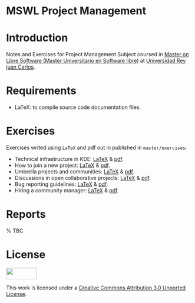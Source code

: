 MSWL  Project Management
=========================

Introduction
=============

Notes and Exercises for Project Management Subject coursed in [Master on Libre Software (Master Universitario en Software libre)](http://master.libresoft.es/) at [Universidad Rey juan Carlos](http://www.urjc.es/).

Requirements
=============

* LaTeX: to compile source code documentation files.

Exercises
==========

Exercises writed using `LaTeX` and pdf out in published in `master/exercises`:

* Technical infrastructure in KDE: [LaTeX](https://github.com/ricardogarfe/mswl-project-management/blob/master/exercises/001-KDE-technical-infrastructure.tex) & [pdf](https://github.com/ricardogarfe/mswl-project-management/raw/master/exercises/001-KDE-technical-infrastructure.pdf).
* How to join a new project: [LaTeX](https://github.com/ricardogarfe/mswl-project-management/blob/master/exercises/002-join-a-new-project.tex) & [pdf](https://github.com/ricardogarfe/mswl-project-management/raw/master/exercises/002-join-a-new-project.pdf).
* Umbrella projects and communities: [LaTeX](https://github.com/ricardogarfe/mswl-project-management/blob/master/exercises/003-open-desktop-goals.tex) & [pdf](https://github.com/ricardogarfe/mswl-project-management/raw/master/exercises/003-open-desktop-goals.pdf). 
* Discussions in open collaborative projects: [LaTeX](https://github.com/ricardogarfe/mswl-project-management/blob/master/exercises/004-notabilia-deleted-wikipedia-discussions.tex) & [pdf](https://github.com/ricardogarfe/mswl-project-management/raw/master/exercises/004-notabilia-deleted-wikipedia-discussions.pdf).
* Bug reporting guidelines: [LaTeX](https://github.com/ricardogarfe/mswl-project-management/blob/master/exercises/005-webkit-bug-reporting-guidelines.tex) & [pdf](https://github.com/ricardogarfe/mswl-project-management/raw/master/exercises/005-webkit-bug-reporting-guidelines.pdf).
* Hiring a community manager: [LaTeX](https://github.com/ricardogarfe/mswl-project-management/blob/master/exercises/006-community-manager.tex) & [pdf](https://github.com/ricardogarfe/mswl-project-management/raw/master/exercises/006-community-manager.pdf).

Reports
========

% TBC

License
========

<a href="http://creativecommons.org/licenses/by/3.0/" rel="Creative Commons Attribution 3.0">
<img src="https://github.com/ricardogarfe/mswl-project-management/raw/master/images/by.png" height="31px" width="83px" />
</a>

This work is licensed under a [Creative Commons Attribution 3.0 Unported License](http://creativecommons.org/licenses/by/3.0/).

